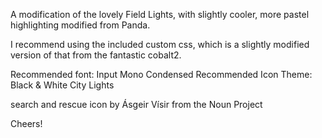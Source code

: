 A modification of the lovely Field Lights, with slightly cooler, more pastel highlighting modified from Panda.

I recommend using the included custom css, which is a slightly modified version of that from the fantastic cobalt2.

Recommended font: Input Mono Condensed
Recommended Icon Theme: Black & White City Lights

search and rescue icon by Ásgeir Vísir from the Noun Project

Cheers!